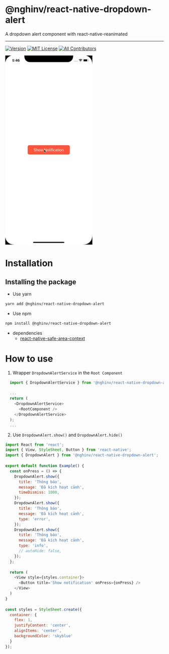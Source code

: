 
# @nghinv/react-native-dropdown-alert

A dropdown alert component with react-native-reanimated

---


[![Version][version-badge]][package]
[![MIT License][license-badge]][license]
[![All Contributors][all-contributors-badge]][all-contributors]


<img src="./assets/example.gif" height="600"/>

# Installation

## Installing the package

* Use yarn

```sh
yarn add @nghinv/react-native-dropdown-alert
```

* Use npm

```sh
npm install @nghinv/react-native-dropdown-alert
```

* dependencies 
	- [react-native-safe-area-context](https://github.com/th3rdwave/react-native-safe-area-context)

# How to use

1. Wrapper `DropdownAlertService` in the `Root Component`

```javascript
  import { DropdownAlertService } from '@nghinv/react-native-dropdown-alert';

  ...
  return (
    <DropdownAlertService>
      <RootComponent />
    </DropdownAlertService>
  );
  ...
```

2. Use `DropdownAlert.show()` and `DropdownAlert.hide()`

```javascript
import React from 'react';
import { View, StyleSheet, Button } from 'react-native';
import { DropdownAlert } from '@nghinv/react-native-dropdown-alert';

export default function Example() {
  const onPress = () => {
    DropdownAlert.show({
      title: 'Thông báo',
      message: 'Đã kích hoạt cảnh',
      timeDismiss: 1000,
    });
    DropdownAlert.show({
      title: 'Thông báo',
      message: 'Đã kích hoạt cảnh',
      type: 'error',
    });
    DropdownAlert.show({
      title: 'Thông báo',
      message: 'Đã kích hoạt cảnh',
      type: 'info',
      // autoHide: false,
    });
  };

  return (
    <View style={styles.container}>
      <Button title='Show notification' onPress={onPress} />
    </View>
  )
}

const styles = StyleSheet.create({
  container: {
    flex: 1,
    justifyContent: 'center',
    alignItems: 'center',
    backgroundColor: 'skyblue'
  }
});
```

[version-badge]: https://img.shields.io/npm/v/@nghinv/react-native-dropdown-alert.svg?style=flat-square
[package]: https://www.npmjs.com/package/@nghinv/react-native-dropdown-alert
[license-badge]: https://img.shields.io/npm/l/@nghinv/react-native-dropdown-alert.svg?style=flat-square
[license]: https://opensource.org/licenses/MIT
[all-contributors-badge]: https://img.shields.io/badge/all_contributors-1-orange.svg?style=flat-square
[all-contributors]: #contributors